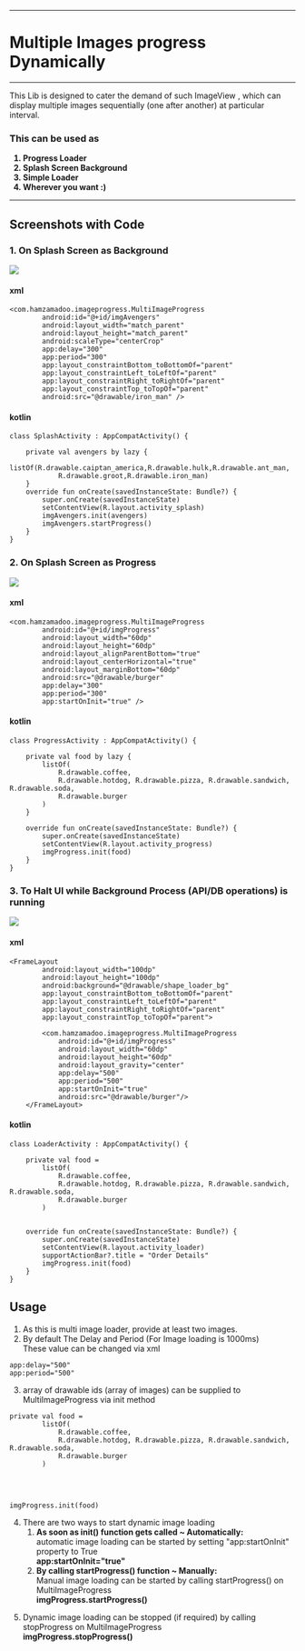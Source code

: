 ***
# Multiple Images progress Dynamically
***

This Lib is designed to cater the demand of such ImageView , which can display multiple images sequentially (one after another) at particular interval.

### This can be used as
<B>

1. Progress Loader
2. Splash Screen Background
3. Simple Loader
4. Wherever you want :)

</B>

***
## Screenshots with Code

### 1. On Splash Screen as Background
![](splashBG.gif)

#### xml
````
<com.hamzamadoo.imageprogress.MultiImageProgress
        android:id="@+id/imgAvengers"
        android:layout_width="match_parent"
        android:layout_height="match_parent"
        android:scaleType="centerCrop"
        app:delay="300"
        app:period="300"
        app:layout_constraintBottom_toBottomOf="parent"
        app:layout_constraintLeft_toLeftOf="parent"
        app:layout_constraintRight_toRightOf="parent"
        app:layout_constraintTop_toTopOf="parent"
        android:src="@drawable/iron_man" /> 
````

#### kotlin

````
class SplashActivity : AppCompatActivity() {

    private val avengers by lazy {
        listOf(R.drawable.caiptan_america,R.drawable.hulk,R.drawable.ant_man,
            R.drawable.groot,R.drawable.iron_man)
    }
    override fun onCreate(savedInstanceState: Bundle?) {
        super.onCreate(savedInstanceState)
        setContentView(R.layout.activity_splash)
        imgAvengers.init(avengers)
        imgAvengers.startProgress()
    }
}
````


### 2. On Splash Screen as Progress
![](splashP.gif)

#### xml
````
<com.hamzamadoo.imageprogress.MultiImageProgress
        android:id="@+id/imgProgress"
        android:layout_width="60dp"
        android:layout_height="60dp"
        android:layout_alignParentBottom="true"
        android:layout_centerHorizontal="true"
        android:layout_marginBottom="60dp"
        android:src="@drawable/burger"
        app:delay="300"
        app:period="300"
        app:startOnInit="true" />
````
#### kotlin
````
class ProgressActivity : AppCompatActivity() {

    private val food by lazy {
        listOf(
            R.drawable.coffee,
            R.drawable.hotdog, R.drawable.pizza, R.drawable.sandwich, R.drawable.soda,
            R.drawable.burger
        )
    }

    override fun onCreate(savedInstanceState: Bundle?) {
        super.onCreate(savedInstanceState)
        setContentView(R.layout.activity_progress)
        imgProgress.init(food)
    }
}
````



### 3. To Halt UI while Background Process (API/DB operations) is running
![](btL.gif)

#### xml
````
<FrameLayout
        android:layout_width="100dp"
        android:layout_height="100dp"
        android:background="@drawable/shape_loader_bg"
        app:layout_constraintBottom_toBottomOf="parent"
        app:layout_constraintLeft_toLeftOf="parent"
        app:layout_constraintRight_toRightOf="parent"
        app:layout_constraintTop_toTopOf="parent">

        <com.hamzamadoo.imageprogress.MultiImageProgress
            android:id="@+id/imgProgress"
            android:layout_width="60dp"
            android:layout_height="60dp"
            android:layout_gravity="center"
            app:delay="500"
            app:period="500"
            app:startOnInit="true"
            android:src="@drawable/burger"/>
    </FrameLayout>
````
#### kotlin
````
class LoaderActivity : AppCompatActivity() {

    private val food =
        listOf(
            R.drawable.coffee,
            R.drawable.hotdog, R.drawable.pizza, R.drawable.sandwich, R.drawable.soda,
            R.drawable.burger
        )


    override fun onCreate(savedInstanceState: Bundle?) {
        super.onCreate(savedInstanceState)
        setContentView(R.layout.activity_loader)
        supportActionBar?.title = "Order Details"
        imgProgress.init(food)
    }
}
````


## Usage
1. As this is multi image loader, provide at least two images.
2. By default The Delay and Period (For Image loading is 1000ms)<br>
These value can be changed via xml
````
app:delay="500"
app:period="500"
````
3. array of drawable ids (array of images) can be supplied to MultiImageProgress via init method<br>
````
private val food =
        listOf(
            R.drawable.coffee,
            R.drawable.hotdog, R.drawable.pizza, R.drawable.sandwich, R.drawable.soda,
            R.drawable.burger
        )
        
 ````
 <br>

 ````
imgProgress.init(food)
````

4. There are two ways to start dynamic image loading<br>
    <ol>
    <li> <b>As soon as init() function gets called ~ Automatically:</b><br>
    automatic image loading can be started by setting "app:startOnInit" property to True<br><b>app:startOnInit="true"</b></li> 
    <li><b> By calling startProgress() function ~ Manually:</b><br>
    Manual image loading can be started by calling startProgress() on MultiImageProgress<br><b>imgProgress.startProgress()</b></li>
</ol>

5. Dynamic image loading can be stopped (if required) by calling stopProgress on MultiImageProgress <br>
<b>imgProgress.stopProgress()</b>
